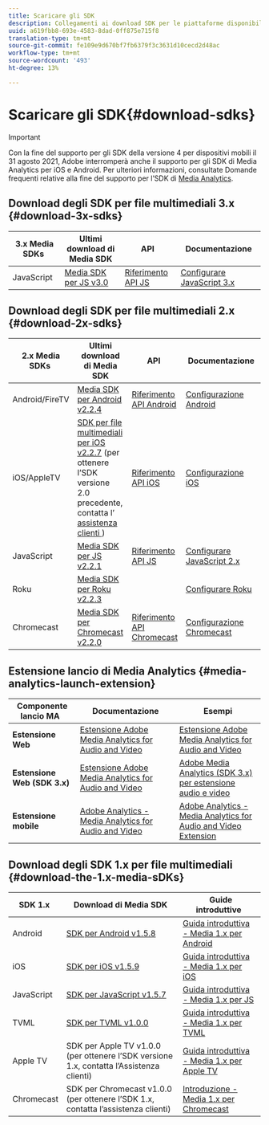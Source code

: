 ```yaml
---
title: Scaricare gli SDK
description: Collegamenti ai download SDK per le piattaforme disponibili, inclusi Android, iOS, JavaScript, Chromecast e Roku.
uuid: a619fbb8-693e-4583-8dad-0ff875e715f8
translation-type: tm+mt
source-git-commit: fe109e9d670bf7fb6379f3c3631d10cecd2d48ac
workflow-type: tm+mt
source-wordcount: '493'
ht-degree: 13%

---
```



# Scaricare gli SDK{#download-sdks}

>[!IMPORTANT]
>
>Con la fine del supporto per gli SDK della versione 4 per dispositivi mobili il 31 agosto 2021, Adobe interromperà anche il supporto per gli SDK di Media Analytics per iOS e Android.  Per ulteriori informazioni, consultate Domande frequenti relative alla fine del supporto per l’SDK di [Media Analytics](/help/sdk-implement/end-of-support-faqs.md).


## Download degli SDK per file multimediali 3.x {#download-3x-sdks}

| 3.x Media SDKs  | Ultimi download di Media SDK |  API   |  Documentazione  |
| --- | --- | --- | --- |
| JavaScript | [Media SDK per JS v3.0](https://github.com/Adobe-Marketing-Cloud/media-sdks/releases/tag/js-v3.0.0) | [Riferimento API JS](https://adobe-marketing-cloud.github.io/media-sdks/reference/javascript_3x/index.html) | [Configurare JavaScript 3.x](/help/sdk-implement/setup/setup-javascript/set-up-js-3.md) |


## Download degli SDK per file multimediali 2.x {#download-2x-sdks}

| 2.x Media SDKs  | Ultimi download di Media SDK |  API   |  Documentazione  |
| --- | --- | --- | --- |
| Android/FireTV | [Media SDK per Android v2.2.4](https://github.com/Adobe-Marketing-Cloud/media-sdks/releases/tag/android-v2.2.4) | [Riferimento API Android](https://adobe-marketing-cloud.github.io/media-sdks/reference/android/) | [Configurazione Android](/help/sdk-implement/setup/set-up-android.md) |
| iOS/AppleTV | [SDK per file multimediali per iOS v2.2.7](https://github.com/Adobe-Marketing-Cloud/media-sdks/releases/tag/ios-v2.2.7) (per ottenere l’SDK versione 2.0 precedente, contatta l’ [assistenza clienti ](https://helpx.adobe.com/it/marketing-cloud/contact-support.html) ) | [Riferimento API iOS](https://adobe-marketing-cloud.github.io/media-sdks/reference/ios/) | [Configurazione iOS](/help/sdk-implement/setup/set-up-ios.md) |
| JavaScript | [Media SDK per JS v2.2.1](https://github.com/Adobe-Marketing-Cloud/media-sdks/releases/tag/js-v2.2.1) | [Riferimento API JS](https://adobe-marketing-cloud.github.io/media-sdks/reference/javascript/) | [Configurare JavaScript 2.x](/help/sdk-implement/setup/setup-javascript/set-up-js-2.md) |
| Roku | [Media SDK per Roku v2.2.3](https://github.com/Adobe-Marketing-Cloud/media-sdks/releases/tag/roku-v2.2.3) |  | [Configurare Roku](/help/sdk-implement/setup/set-up-roku.md) |
| Chromecast | [Media SDK per Chromecast v2.2.0](https://github.com/Adobe-Marketing-Cloud/media-sdks/releases/tag/chromecast-v2.2.0) | [Riferimento API Chromecast](https://adobe-marketing-cloud.github.io/media-sdks/reference/chromecast/) | [Configurazione Chromecast](/help/sdk-implement/setup/set-up-chromecast.md) |

## Estensione lancio di Media Analytics {#media-analytics-launch-extension}

| Componente lancio MA   | Documentazione | Esempi |
|---|---|---|
| **Estensione Web** | [Estensione Adobe Media Analytics for Audio and Video](https://docs.adobe.com/content/help/en/launch/using/extensions-ref/adobe-extension/media-analytics-extension/overview.html) | [Estensione Adobe Media Analytics for Audio and Video](https://github.com/Adobe-Marketing-Cloud/media-sdks/tree/master/samples/launch/js/2.x) |
| **Estensione Web (SDK 3.x)** | [Estensione Adobe Media Analytics for Audio and Video](https://docs.adobe.com/content/help/en/launch/using/extensions-ref/adobe-extension/media-analytics-3x-extension/overview.html) | [Adobe Media Analytics (SDK 3.x) per estensione audio e video](https://github.com/Adobe-Marketing-Cloud/media-sdks/tree/master/samples/launch/js/3.x) |
| **Estensione mobile** | [Adobe Analytics - Media Analytics for Audio and Video](https://aep-sdks.gitbook.io/docs/using-mobile-extensions/adobe-media-analytics) | [Adobe Analytics - Media Analytics for Audio and Video Extension](https://github.com/Adobe-Marketing-Cloud/media-sdks/tree/master/samples/launch/mobile) |

## Download degli SDK 1.x per file multimediali {#download-the-1.x-media-sDKs}

| SDK 1.x  |  Download di Media SDK  |  Guide introduttive  |
| --- | --- | --- |
| Android | [SDK per Android v1.5.8](https://github.com/Adobe-Marketing-Cloud/video-heartbeat/releases/tag/android-v1.5.8) | [Guida introduttiva - Media 1.x per Android](setup/vhl-dev-guide-v15_android.pdf) |
| iOS | [SDK per iOS v1.5.9](https://github.com/Adobe-Marketing-Cloud/video-heartbeat/releases/tag/ios-v1.5.9) | [Guida introduttiva - Media 1.x per iOS](setup/vhl-dev-guide-v15_ios.pdf) |
| JavaScript | [SDK per JavaScript v1.5.7](https://github.com/Adobe-Marketing-Cloud/video-heartbeat/releases/tag/js-v1.5.7) | [Guida introduttiva - Media 1.x per JS](setup/vhl-dev-guide-v15_js.pdf) |
| TVML | [SDK per TVML v1.0.0](https://github.com/Adobe-Marketing-Cloud/video-heartbeat/releases/tag/tvml-v1.0.0) | [Guida introduttiva - Media 1.x per TVML](setup/vhl_tvml.pdf) |
| Apple TV | SDK per Apple TV v1.0.0 (per ottenere l’SDK versione 1.x, contatta l’Assistenza [](https://helpx.adobe.com/it/marketing-cloud/contact-support.html) clienti) | [Guida introduttiva - Media 1.x per Apple TV](setup/vhl-dev-guide-v1x_appletv.pdf) |
| Chromecast | SDK per Chromecast v1.0.0 (per ottenere l’SDK 1.x, contatta l’assistenza [](https://helpx.adobe.com/it/marketing-cloud/contact-support.html) clienti) | [Introduzione - Media 1.x per Chromecast](setup/chromecast_1.x_sdk.pdf) |
